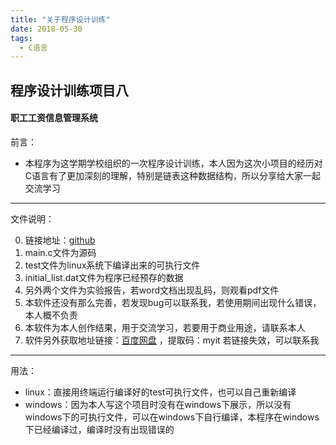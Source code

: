 ```yaml
---
title: "关于程序设计训练"
date: 2018-05-30
tags:
  - C语言
---
```




## 程序设计训练项目八


#### 职工工资信息管理系统

前言：

- 本程序为这学期学校组织的一次程序设计训练，本人因为这次小项目的经历对C语言有了更加深刻的理解，特别是链表这种数据结构，所以分享给大家一起交流学习

---

文件说明：

0. 链接地址：[github](https://github.com/yipkwong/staff-wage-system "github")
1. main.c文件为源码
2. test文件为linux系统下编译出来的可执行文件
3. initial_list.dat文件为程序已经预存的数据
4. 另外两个文件为实验报告，若word文档出现乱码，则观看pdf文件
5. 本软件还没有那么完善，若发现bug可以联系我，若使用期间出现什么错误，本人概不负责
6. 本软件为本人创作结果，用于交流学习，若要用于商业用途，请联系本人
7. 软件另外获取地址链接：[百度网盘](https://pan.baidu.com/s/1yZ1VlgIHvCgP_vRZmHhZFA) ，提取码：myit  若链接失效，可以联系我

___

用法：

- linux：直接用终端运行编译好的test可执行文件，也可以自己重新编译
- windows：因为本人写这个项目时没有在windows下展示，所以没有windows下的可执行文件，可以在windows下自行编译，本程序在windows下已经编译过，编译时没有出现错误的


